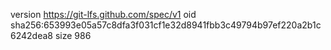 version https://git-lfs.github.com/spec/v1
oid sha256:653993e05a57c8dfa3f031cf1e32d8941fbb3c49794b97ef220a2b1c6242dea8
size 986
